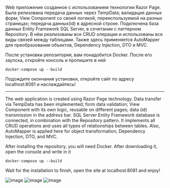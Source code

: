 Web приложение созданное с использованием технологии Razor Page. Была релизована передача данных через TempData; валидация данных форм; View Component со своей логикой, переиспользуемой на разных страницах; передача данных(id) в адресной строке. Подключена база данных Entity Framework SQL Server, в сочетании с паттерном Repository. В нём реализованы все CRUD операции и использованы все виды связей между таблицами. Также здесь применяется AutoMapper для преобразования объектов, Dependency Injection, DTO и MVC.

После установки репозитория, вам понадобится Docker. После его заупска, откройте консоль и пропишите в ней 

```
docker-compose up --build
```
Подождите окончания установки, откройте сайт по адресу localhost:8081 и наслаждайтесь!


_____________________________________________________________________________________________________________________________________________________________________________________________________________________________________________

The web application is created using Razor Page technology. Data transfer via TempData has been implemented; form data validation; View Component with its own logic, reusable on different pages; data (id) transmission in the address bar. SQL Server Entity Framework database is connected, in combination with the Repository pattern. It implements all CRUD operations and uses all types of relationships between tables. Also, AutoMapper is applied here for object transformation, Dependency Injection, DTO, and MVC.

After installing the repository, you will need Docker. After downloading it, open the console and write in it

```
docker-compose up --build
```
Wait for the installation to finish, open the site at localhost:8081 and enjoy!

![image](https://github.com/Kactus26/ShelterRazor/assets/143936467/e016706e-9b74-420e-9680-1d2d10dcc8fe)
![image](https://github.com/Kactus26/ShelterRazor/assets/143936467/e41d0017-b65b-4221-9637-dbb12c6eddef)
![image](https://github.com/Kactus26/ShelterRazor/assets/143936467/077d9b03-066f-4a4b-8ce7-a91cd6bee170)
